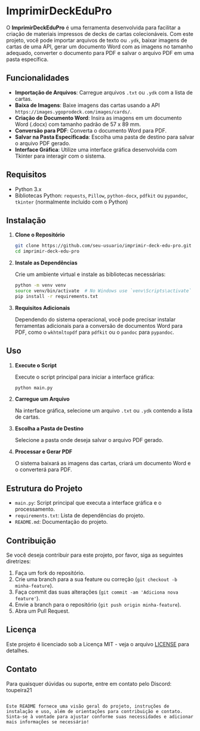 # ImprimirDeckEduPro

O **ImprimirDeckEduPro** é uma ferramenta desenvolvida para facilitar a criação de materiais impressos de decks de cartas colecionáveis. Com este projeto, você pode importar arquivos de texto ou `.ydk`, baixar imagens de cartas de uma API, gerar um documento Word com as imagens no tamanho adequado, converter o documento para PDF e salvar o arquivo PDF em uma pasta específica.

## Funcionalidades

- **Importação de Arquivos**: Carregue arquivos `.txt` ou `.ydk` com a lista de cartas.
- **Baixa de Imagens**: Baixe imagens das cartas usando a API `https://images.ygoprodeck.com/images/cards/`.
- **Criação de Documento Word**: Insira as imagens em um documento Word (.docx) com tamanho padrão de 57 x 89 mm.
- **Conversão para PDF**: Converta o documento Word para PDF.
- **Salvar na Pasta Especificada**: Escolha uma pasta de destino para salvar o arquivo PDF gerado.
- **Interface Gráfica**: Utilize uma interface gráfica desenvolvida com Tkinter para interagir com o sistema.

## Requisitos

- Python 3.x
- Bibliotecas Python: `requests`, `Pillow`, `python-docx`, `pdfkit` ou `pypandoc`, `tkinter` (normalmente incluído com o Python)

## Instalação

1. **Clone o Repositório**

   ```bash
   git clone https://github.com/seu-usuario/imprimir-deck-edu-pro.git
   cd imprimir-deck-edu-pro
   ```

2. **Instale as Dependências**

   Crie um ambiente virtual e instale as bibliotecas necessárias:

   ```bash
   python -m venv venv
   source venv/bin/activate  # No Windows use `venv\Scripts\activate`
   pip install -r requirements.txt
   ```

3. **Requisitos Adicionais**

   Dependendo do sistema operacional, você pode precisar instalar ferramentas adicionais para a conversão de documentos Word para PDF, como o `wkhtmltopdf` para `pdfkit` ou o `pandoc` para `pypandoc`.

## Uso

1. **Execute o Script**

   Execute o script principal para iniciar a interface gráfica:

   ```bash
   python main.py
   ```

2. **Carregue um Arquivo**

   Na interface gráfica, selecione um arquivo `.txt` ou `.ydk` contendo a lista de cartas.

3. **Escolha a Pasta de Destino**

   Selecione a pasta onde deseja salvar o arquivo PDF gerado.

4. **Processar e Gerar PDF**

   O sistema baixará as imagens das cartas, criará um documento Word e o converterá para PDF.

## Estrutura do Projeto

- `main.py`: Script principal que executa a interface gráfica e o processamento.
- `requirements.txt`: Lista de dependências do projeto.
- `README.md`: Documentação do projeto.

## Contribuição

Se você deseja contribuir para este projeto, por favor, siga as seguintes diretrizes:

1. Faça um fork do repositório.
2. Crie uma branch para a sua feature ou correção (`git checkout -b minha-feature`).
3. Faça commit das suas alterações (`git commit -am 'Adiciona nova feature'`).
4. Envie a branch para o repositório (`git push origin minha-feature`).
5. Abra um Pull Request.

## Licença

Este projeto é licenciado sob a Licença MIT - veja o arquivo [LICENSE](LICENSE) para detalhes.

## Contato

Para quaisquer dúvidas ou suporte, entre em contato pelo Discord: toupeira21

```

Este README fornece uma visão geral do projeto, instruções de instalação e uso, além de orientações para contribuição e contato. Sinta-se à vontade para ajustar conforme suas necessidades e adicionar mais informações se necessário!
